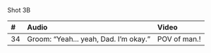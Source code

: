 Shot 3B

| # | Audio | Video |
|:---|:---|:---|
| 34 | Groom: “Yeah... yeah, Dad. I’m okay.” | POV of man.! |
